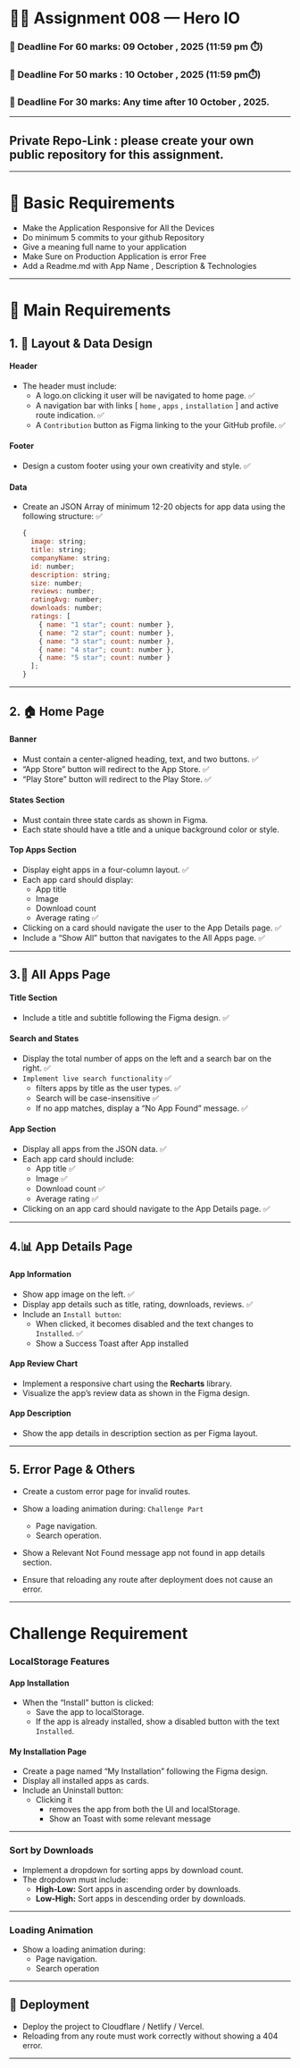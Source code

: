 # 🦸‍♂️ Assignment 008 — Hero IO

### 📅 Deadline For 60 marks: 09 October , 2025 (11:59 pm ⏱️)

### 📅 Deadline For 50 marks : 10 October , 2025 (11:59 pm⏱️)

### 📅 Deadline For 30 marks: Any time after 10 October , 2025.

---
## Private Repo-Link : please create your own public repository for this assignment.
---

# 🐣 Basic Requirements

- Make the Application Responsive for All the Devices
- Do minimum 5 commits to your github Repository
- Give a meaning full name to your application
- Make Sure on Production Application is error Free
- Add a Readme.md with App Name , Description & Technologies

---

# 🔧 Main Requirements

## 1. 🧱 Layout & Data Design

#### Header

- The header must include:
  - A logo.on clicking it user will be navigated to home page. ✅
  - A navigation bar with links [ `home` , `apps` , `installation` ] and active route indication. ✅
  - A `Contribution` button as Figma linking to the your GitHub profile. ✅

#### Footer

- Design a custom footer using your own creativity and style. ✅

#### Data

- Create an JSON Array of minimum 12-20 objects for app data using the following structure: ✅
  ```js
  {
    image: string;
    title: string;
    companyName: string;
    id: number;
    description: string;
    size: number;
    reviews: number;
    ratingAvg: number;
    downloads: number;
    ratings: [
      { name: "1 star"; count: number },
      { name: "2 star"; count: number },
      { name: "3 star"; count: number },
      { name: "4 star"; count: number },
      { name: "5 star"; count: number }
    ];
  }
  ```

---

## 2. 🏠 Home Page

#### Banner

- Must contain a center-aligned heading, text, and two buttons. ✅
- “App Store” button will redirect to the App Store. ✅
- “Play Store” button will redirect to the Play Store. ✅

#### States Section

- Must contain three state cards as shown in Figma.
- Each state should have a title and a unique background color or style.

#### Top Apps Section

- Display eight apps in a four-column layout. ✅
- Each app card should display:
  - App title
  - Image
  - Download count
  - Average rating ✅
- Clicking on a card should navigate the user to the App Details page. ✅
- Include a “Show All” button that navigates to the All Apps page. ✅

---

## 3.📱 All Apps Page

#### Title Section

- Include a title and subtitle following the Figma design. ✅

#### Search and States

- Display the total number of apps on the left and a search bar on the right. ✅
- `Implement live search functionality` ✅
  - filters apps by title as the user types. ✅
  - Search will be case-insensitive ✅
  - If no app matches, display a “No App Found” message. ✅

#### App Section

- Display all apps from the JSON data. ✅
- Each app card should include:
  - App title ✅
  - Image ✅
  - Download count ✅
  - Average rating ✅
- Clicking on an app card should navigate to the App Details page. ✅

---

## 4.📊 App Details Page

#### App Information

- Show app image on the left. ✅
- Display app details such as title, rating, downloads, reviews. ✅
- Include an `Install button`: 
  - When clicked, it becomes disabled and the text changes to `Installed`. ✅
  - Show a Success Toast after App installed

#### App Review Chart

- Implement a responsive chart using the **Recharts** library.
- Visualize the app’s review data as shown in the Figma design.

#### App Description

- Show the app details in description section as per Figma layout.

---

## 5. Error Page & Others

- Create a custom error page for invalid routes.

- Show a loading animation during: `Challenge Part`  

  - Page navigation. 
  - Search operation.

- Show a Relevant Not Found message app not found in app details section.

- Ensure that reloading any route after deployment does not cause an error.

---

# Challenge Requirement

### LocalStorage Features

#### App Installation

- When the “Install” button is clicked:
  - Save the app to localStorage.
  - If the app is already installed, show a disabled button with the text `Installed`.

#### My Installation Page

- Create a page named “My Installation” following the Figma design.
- Display all installed apps as cards.
- Include an Uninstall button:
  - Clicking it
    - removes the app from both the UI and localStorage.
    - Show an Toast with some relevant message

---

### Sort by Downloads

- Implement a dropdown for sorting apps by download count.
- The dropdown must include:
  - **High-Low:** Sort apps in ascending order by downloads.
  - **Low-High:** Sort apps in descending order by downloads.

---

### Loading Animation

- Show a loading animation during: 
  - Page navigation. 
  - Search operation

---

## 🚀 Deployment

- Deploy the project to Cloudflare / Netlify / Vercel.
- Reloading from any route must work correctly without showing a 404 error.

---
